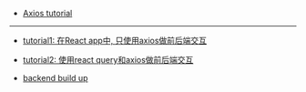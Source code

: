 
+ [Axios tutorial](./Axios_tut/myAxios.md)

---

+ [tutorial1: 在React app中, 只使用axios做前后端交互](./React_axios/README.md)
+ [tutorial2: 使用react query和axios做前后端交互](./React_query_axios/README.md)





+ [backend build up](./Backend_buildUp/README.md)

